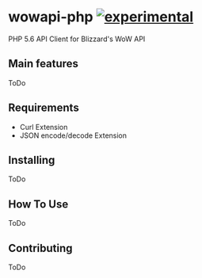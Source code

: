 # wowapi-php [![experimental](http://badges.github.io/stability-badges/dist/experimental.svg)](http://github.com/badges/stability-badges)

PHP 5.6 API Client for Blizzard's WoW API

## Main features ##

ToDo

## Requirements ##

* Curl Extension
* JSON encode/decode Extension

## Installing ##

ToDo

## How To Use ##

ToDo

## Contributing ##

ToDo

